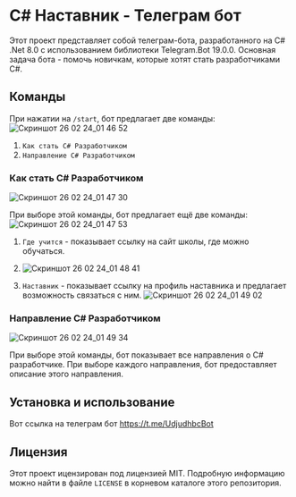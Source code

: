 
# C# Наставник - Телеграм бот

Этот проект представляет собой телеграм-бота, разработанного на C# .Net 8.0 с использованием библиотеки Telegram.Bot 19.0.0. Основная задача бота - помочь новичкам, которые хотят стать разработчиками C#.

## Команды

При нажатии на `/start`, бот предлагает две команды:
![Скриншот 26 02 24_01 46 52](https://github.com/NikClouse/TelegramBot/assets/91564100/25fa0c31-530a-4357-b4aa-26c2103813bf)

1. `Как стать C# Разработчиком`
2. `Направление C# Разработчиком`


### Как стать C# Разработчиком
![Скриншот 26 02 24_01 47 30](https://github.com/NikClouse/TelegramBot/assets/91564100/b35e7e7c-985a-4a01-9951-5a709bdabb22)

При выборе этой команды, бот предлагает ещё две команды:
![Скриншот 26 02 24_01 47 53](https://github.com/NikClouse/TelegramBot/assets/91564100/89fe12bb-2e10-4cf4-84e1-9c65fbf18835)

1. `Где учится` - показывает ссылку на сайт школы, где можно обучаться.
2. ![Скриншот 26 02 24_01 48 41](https://github.com/NikClouse/TelegramBot/assets/91564100/c941473f-de00-44b4-9f41-ede0498e4fde)

3. `Наставник` - показывает ссылку на профиль наставника и предлагает возможность связаться с ним.
![Скриншот 26 02 24_01 49 02](https://github.com/NikClouse/TelegramBot/assets/91564100/f6e05e78-9bb5-4367-ae57-b56c646af7ec)

### Направление C# Разработчиком
![Скриншот 26 02 24_01 49 34](https://github.com/NikClouse/TelegramBot/assets/91564100/876a200c-6e4f-478e-a902-45f93c3d4eb3)

При выборе этой команды, бот показывает все направления о C# разработчике. При выборе каждого направления, бот предоставляет описание этого направления.

## Установка и использование

Вот ссылка на телеграм бот  https://t.me/UdjudhbcBot

## Лицензия

Этот проект ицензирован под лицензией MIT. Подробную информацию можно найти в файле `LICENSE` в корневом каталоге этого репозитория.
